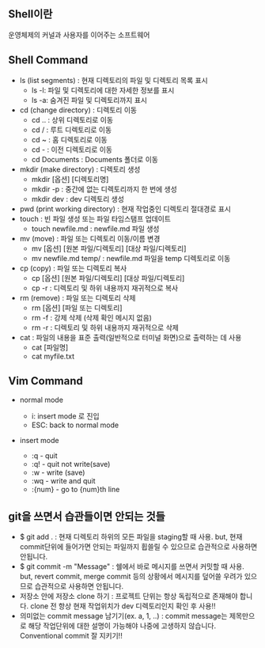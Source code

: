 ## Shell이란

운영체제의 커널과 사용자를 이어주는 소프트웨어

## Shell Command

- ls (list segments) : 현재 디렉토리의 파일 및 디렉토리 목록 표시
  - ls -l: 파일 및 디렉토리에 대한 자세한 정보를 표시
  - ls -a: 숨겨진 파일 및 디렉토리까지 표시
- cd (change directory) : 디렉토리 이동
  - cd .. : 상위 디렉토리로 이동
  - cd / : 루트 디렉토리로 이동
  - cd ~ : 홈 디렉토리로 이동
  - cd - : 이전 디렉토리로 이동
  - cd Documents : Documents 폴더로 이동
- mkdir (make directory) : 디렉토리 생성
  - mkdir [옵션] [디렉토리명]
  - mkdir -p : 중간에 없는 디렉토리까지 한 번에 생성
  - mkdir dev : dev 디렉토리 생성
- pwd (print working directory) : 현재 작업중인 디렉토리 절대경로 표시
- touch : 빈 파일 생성 또는 파일 타임스탬프 업데이트
  - touch newfile.md : newfile.md 파일 생성
- mv (move) : 파일 또는 디렉토리 이동/이름 변경
  - mv [옵션] [원본 파일/디렉토리] [대상 파일/디렉토리]
  - mv newfile.md temp/ : newfile.md 파일을 temp 디렉토리로 이동
- cp (copy) : 파일 또는 디렉토리 복사
  - cp [옵션] [원본 파일/디렉토리] [대상 파일/디렉토리]
  - cp -r : 디렉토리 및 하위 내용까지 재귀적으로 복사
- rm (remove) : 파일 또는 디렉토리 삭제
  - rm [옵션] [파일 또는 디렉토리]
  - rm -f : 강제 삭제 (삭제 확인 메시지 없음)
  - rm -r : 디렉토리 및 하위 내용까지 재귀적으로 삭제
- cat : 파일의 내용을 표준 출력(일반적으로 터미널 화면)으로 출력하는 데 사용
  - cat [파일명]
  - cat myfile.txt

## Vim Command

- normal mode
  - i: insert mode 로 진입
  - ESC: back to normal mode

- insert mode
  - :q - quit
  - :q! - quit not write(save)
  - :w - write (save)
  - :wq - write and quit
  - :{num} - go to {num}th line

## git을 쓰면서 습관들이면 안되는 것들

- $ git add . : 현재 디렉토리 하위의 모든 파일을 staging할 때 사용. but, 현재 commit단위에 들어가면 안되는 파일까지 휩쓸릴 수 있으므로 습관적으로 사용하면 안됩니다.
- $ git commit -m "Message" : 쉘에서 바로 메시지를 쓰면서 커밋할 때 사용. but, revert commit, merge commit 등의 상황에서 메시지를 덮어쓸 우려가 있으므로 습관적으로 사용하면 안됩니다.
- 저장소 안에 저장소 clone 하기 : 프로젝트 단위는 항상 독립적으로 존재해야 합니다. clone 전 항상 현재 작업위치가 dev 디렉토리인지 확인 후 사용!!
- 의미없는 commit message 남기기(ex. a, 1, ..) : commit message는 제목만으로 해당 작업단위에 대한 설명이 가능해야 나중에 고생하지 않습니다. Conventional commit 잘 지키기!!
